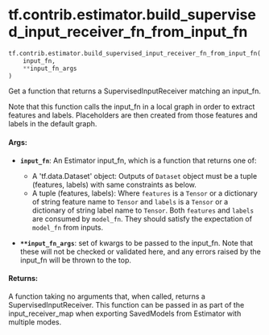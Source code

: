 <div itemscope itemtype="http://developers.google.com/ReferenceObject">
<meta itemprop="name" content="tf.contrib.estimator.build_supervised_input_receiver_fn_from_input_fn" />
<meta itemprop="path" content="Stable" />
</div>

# tf.contrib.estimator.build_supervised_input_receiver_fn_from_input_fn

``` python
tf.contrib.estimator.build_supervised_input_receiver_fn_from_input_fn(
    input_fn,
    **input_fn_args
)
```

Get a function that returns a SupervisedInputReceiver matching an input_fn.

Note that this function calls the input_fn in a local graph in order to
extract features and labels. Placeholders are then created from those
features and labels in the default graph.

#### Args:

* <b>`input_fn`</b>: An Estimator input_fn, which is a function that returns one of:

    * A 'tf.data.Dataset' object: Outputs of `Dataset` object must be a
        tuple (features, labels) with same constraints as below.
    * A tuple (features, labels): Where `features` is a `Tensor` or a
      dictionary of string feature name to `Tensor` and `labels` is a
      `Tensor` or a dictionary of string label name to `Tensor`. Both
      `features` and `labels` are consumed by `model_fn`. They should
      satisfy the expectation of `model_fn` from inputs.

* <b>`**input_fn_args`</b>: set of kwargs to be passed to the input_fn. Note that
    these will not be checked or validated here, and any errors raised by
    the input_fn will be thrown to the top.


#### Returns:

A function taking no arguments that, when called, returns a
SupervisedInputReceiver. This function can be passed in as part of the
input_receiver_map when exporting SavedModels from Estimator with multiple
modes.